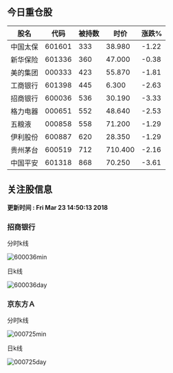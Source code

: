 
## 今日重仓股 

|股名|代码|被持数|时价|涨跌%|
|---|---|---|---|---|
|中国太保|601601|333|38.980|-1.22|
|新华保险|601336|360|47.000|-0.38|
|美的集团|000333|423|55.870|-1.81|
|工商银行|601398|445|6.300|-2.63|
|招商银行|600036|536|30.190|-3.33|
|格力电器|000651|552|48.640|-2.53|
|五粮液|000858|558|71.200|-1.29|
|伊利股份|600887|620|28.350|-1.29|
|贵州茅台|600519|712|710.400|-2.16|
|中国平安|601318|868|70.250|-3.61|

## 关注股信息
**更新时间 : Fri Mar 23 14:50:13 2018**
### 招商银行 
分时k线

![600036min](http://image.sinajs.cn/newchart/min/n/sh600036.gif)

日k线

![600036day](http://image.sinajs.cn/newchart/daily/n/sh600036.gif)

### 京东方Ａ 
分时k线

![000725min](http://image.sinajs.cn/newchart/min/n/sz000725.gif)

日k线

![000725day](http://image.sinajs.cn/newchart/daily/n/sz000725.gif)
